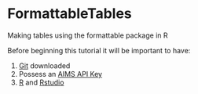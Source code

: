 # FormattableTables
Making tables using the formattable package in R

Before beginning this tutorial it will be important to have: 
1. [Git](https://git-scm.com/) downloaded 
2. Possess an [AIMS API Key](https://open-aims.github.io/data-platform/key-request) 
3. [R](https://cran.r-project.org/bin/windows/base/) and [Rstudio](https://www.rstudio.com/)


